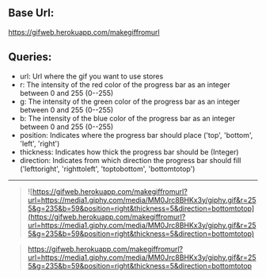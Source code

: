 
## Base Url:
https://gifweb.herokuapp.com/makegiffromurl
## Queries:
* url: Url where the gif you want to use stores
* r: The intensity of the red color of the progress bar as an integer between 0 and 255 (0--255)
* g: The intensity of the green color of the progress bar as an integer between 0 and 255 (0--255)
* b: The intensity of the blue color of the progress bar as an integer between 0 and 255 (0--255)
* position: Indicates where the progress bar should place ('top', 'bottom', 'left', 'right')
* thickness: Indicates how thick the progress bar should be (Integer)
* direction: Indicates from which direction the progress bar should fill ('lefttoright', 'righttoleft', 'toptobottom', 'bottomtotop')

***

> ![https://gifweb.herokuapp.com/makegiffromurl?url=https://media1.giphy.com/media/MM0Jrc8BHKx3y/giphy.gif&r=255&g=235&b=59&position=right&thickness=5&direction=bottomtotop](https://gifweb.herokuapp.com/makegiffromurl?url=https://media1.giphy.com/media/MM0Jrc8BHKx3y/giphy.gif&r=255&g=235&b=59&position=right&thickness=5&direction=bottomtotop)

> https://gifweb.herokuapp.com/makegiffromurl?url=https://media1.giphy.com/media/MM0Jrc8BHKx3y/giphy.gif&r=255&g=235&b=59&position=right&thickness=5&direction=bottomtotop

